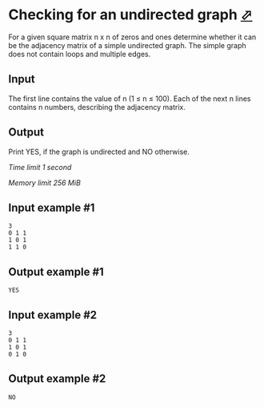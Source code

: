 # Checking for an undirected graph [⬀](https://www.e-olymp.com/en/contests/9060/problems/78600)

For a given square matrix n x n of zeros and ones determine whether it can be the adjacency matrix of a simple undirected graph. The simple graph does not contain loops and multiple edges.

## Input

The first line contains the value of n (1 ≤ n ≤ 100). Each of the next n lines contains n numbers, describing the adjacency matrix.

## Output

Print YES, if the graph is undirected and NO otherwise.

_Time limit 1 second_

_Memory limit 256 MiB_

## Input example #1
```
3
0 1 1
1 0 1
1 1 0
```

## Output example #1
```
YES
```

## Input example #2
```
3
0 1 1
1 0 1
0 1 0
```

## Output example #2
```
NO
```
